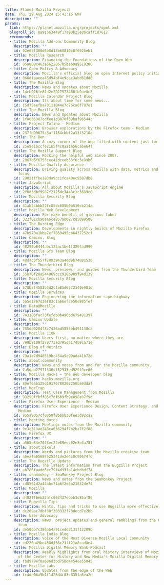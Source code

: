 ```yaml
---
title: Planet Mozilla Projects
date: Thu, 29 Aug 2024 15:41:16 GMT
description: ""
params:
  link: https://planet.mozilla.org/projects/opml.xml
  blogroll_id: 8a91b63449f17a90b25e8bcaff1d7612
  recommends:
  - title: Mozilla Add-ons Community Blog
    description: ""
    id: 02e65f300d6b8d13b68810c0f6926eb1
  - title: Mozilla Research
    description: Expanding the Foundations of the Open Web
    id: 05a808c463a6622867b5beb9a9519280
  - title: Open Policy & Advocacy
    description: Mozilla's official blog on open Internet policy initiatives and developments
    id: 066d1aaeea45d94bf4e9cac3abd61dd0
  - title: The Mozilla Blog
    description: News and Updates about Mozilla
    id: 14cb926fe81d2e2927573466fb9ae0c5
  - title: Mozilla Calendar Project Blog
    description: Its about time for some news...
    id: 15d75eefba70111044e7c76ca6f787e1
  - title: The Mozilla Blog
    description: News and Updates about Mozilla
    id: 1f8835387cdfee1c8878f39baf96544c
  - title: Project Tofino - Medium
    description: Browser explorations by the Firefox team - Medium
    id: 237fd99675c5af1184cbbf2a13f3210a
  - title: The Den
    description: A cozy corner of the Web filled with content just for you.
    id: 25e9e1bccfe21b5f4c8a21a56cabe64f
  - title: The Mozilla Support Blog
    description: Rocking the helpful web since 2007.
    id: 2867b5f6755cec41dceeb53f0c3e89b6
  - title: Mozilla Quality Assurance
    description: Driving quality across Mozilla with data, metrics and a strong community
      focus
    id: 29021ffbe183da9cc1fca40ec9507db8
  - title: JavaScript
    description: All about Mozilla's JavaScript engine
    id: 2f8d5dbf9987f2125dc3443c1c3689c0
  - title: Mozilla Security Blog
    description: ""
    id: 31ab24bbb22fc85dc685b0b510cb214a
  - title: Mozilla Web Development
    description: For make benefit of glorious tubes
    id: 322f01cb90aa6ce857ab027cd5099500
  - title: The Burning Edge
    description: Developments in nightly builds of Mozilla Firefox
    id: 47b970a1bbe7ef7859495cb6437252cf
  - title: Camino. Blog
    description: ""
    id: 48299b6444abc123ac1be1f3264ad996
  - title: Mozilla Gfx Team Blog
    description: ""
    id: 48d7c3f557f7893943a4dd9b74881536
  - title: The Thunderbird Blog
    description: News, previews, and guides from the Thunderbird Team
    id: 55b70f28a544869ccc918b909f94d139
  - title: Mozilla Security Blog
    description: ""
    id: 578b5f4582b5d2cfa85d6272140e981d
  - title: Mozilla Services
    description: Engineering the information superhighway
    id: 5b5e1767d36f83c1a66ef2e50e805fef
  - title: Data@Mozilla
    description: ""
    id: 743183fac73fefdb0b496bd679491397
  - title: Camino Update
    description: ""
    id: 785dd0284f8c7436ad5855bb491138ca
  - title: Mozilla L10N
    description: Users first, no matter where they are
    id: 790b8109f270773ad795da17409ca71e
  - title: Blog of Metrics
    description: ""
    id: 79a1a7d948519bc454a5c99ada41b72d
  - title: about:community
    description: News and notes from and for the Mozilla community.
    id: 7a5dab27971336df52935ed929f9ce60
  - title: Mozilla Hacks – the Web developer blog
    description: hacks.mozilla.org
    id: 89ef6ab125d19176780202250ba9ddaf
  - title: MozTrap
    description: Test Case Management from Mozilla
    id: 93290ffbff05c7df6b9fb9e898e07f9d
  - title: Firefox User Experience - Medium
    description: Firefox User Experience Design, Content Strategy, and Research -
      Medium
    id: 955a9057cf0059f8bbbb30fee3d92ca2
  - title: Meeting Notes
    description: Meetings notes from the Mozilla community
    id: 9c3c313ae248ca636294f7b2ba7f2f88
  - title: Firefox UX
    description: ""
    id: a565e84e70f3ec22e89ecc02e8e3a781
  - title: about:pixels
    description: Words and pictures from the Mozilla creative team
    id: a6eafa65687525341de2e4c8c90674fd
  - title: The Bugzilla Update
    description: The latest information from the Bugzilla Project
    id: ab786faadd3ec79f4d93fa14cbdbdf74
  - title: seamonkey – SeaMonkey Project Blog
    description: News and notes from the SeaMonkey Project
    id: cd8561d2a44abc71a6f2e5a21832de74
  - title: Mozilla
    description: ""
    id: d402ff6eb22afc063437ebbb1d85af86
  - title: Bugzilla Tips
    description: Hints, tips and tricks to use Bugzilla more effectively
    id: dc209ac7dbf88f303332f78decd7e2bb
  - title: User Advocacy
    description: News, project updates and general ramblings from the User Advocacy
      team
    id: de506b7c386ab4a91cedd3131f12209b
  - title: Mozilla India Blog
    description: Voice of the Most Diverse Mozilla Local Community
    id: ed220a49be458d156c23ff21a8cad8e4
  - title: Mozilla Digital Memory Bank Podcast
    description: Weekly highlights from oral history interviews of Mozillans as part
      of the Center for History and New Media's Mozilla Digital Memory Bank.
    id: fbd979ef0a606d3bd75bd4454ee55045
  - title: Mozilla Labs
    description: Updates from the edge of the Web
    id: fc4de06a5b1f1425d4c03c635fa6ea2e
---
```

